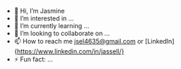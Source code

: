 - 👋 Hi, I’m Jasmine
- 👀 I’m interested in ...
- 🌱 I’m currently learning ...
- 💞️ I’m looking to collaborate on ...
- 📫 How to reach me jsel4635@gmail.com or [LinkedIn]{https://www.linkedin.com/in/jassell/}
- ⚡ Fun fact: ...

<!---
jsel127/jsel127 is a ✨ special ✨ repository because its `README.md` (this file) appears on your GitHub profile.
You can click the Preview link to take a look at your changes.
--->

